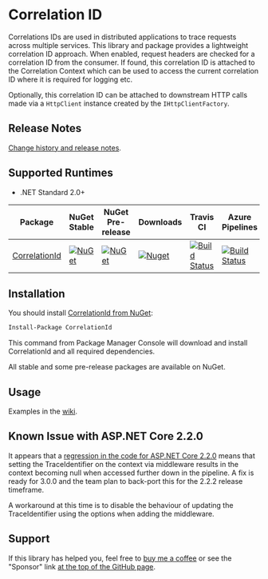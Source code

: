 # Correlation ID

Correlations IDs are used in distributed applications to trace requests across multiple services. This library and package provides a lightweight correlation ID approach. When enabled, request headers are checked for a correlation ID from the consumer. If found, this correlation ID is attached to the Correlation Context which can be used to access the current correlation ID where it is required for logging etc.

Optionally, this correlation ID can be attached to downstream HTTP calls made via a `HttpClient` instance created by the `IHttpClientFactory`.

## Release Notes

[Change history and release notes](https://stevejgordon.github.io/CorrelationId/releasenotes).

## Supported Runtimes
- .NET Standard 2.0+

| Package | NuGet Stable | NuGet Pre-release | Downloads | Travis CI | Azure Pipelines |
| ------- | ------------ | ----------------- | --------- | --------- | ----------------|
| [CorrelationId](https://www.nuget.org/packages/CorrelationId/) | [![NuGet](https://img.shields.io/nuget/v/CorrelationId.svg)](https://www.nuget.org/packages/CorrelationId) | [![NuGet](https://img.shields.io/nuget/vpre/CorrelationId.svg)](https://www.nuget.org/packages/CorrelationId) | [![Nuget](https://img.shields.io/nuget/dt/CorrelationId.svg)](https://www.nuget.org/packages/CorrelationId) | [![Build Status](https://travis-ci.org/stevejgordon/CorrelationId.svg?branch=master)](https://travis-ci.org/stevejgordon/CorrelationId) | [![Build Status](https://dev.azure.com/stevejgordon/CorrelationId/_apis/build/status/stevejgordon.CorrelationId?branchName=master)](https://dev.azure.com/stevejgordon/CorrelationId/_build/latest?definitionId=1&branchName=master) |

## Installation

You should install [CorrelationId from NuGet](https://www.nuget.org/packages/CorrelationId/):

```ps
Install-Package CorrelationId
```

This command from Package Manager Console will download and install CorrelationId and all required dependencies.

All stable and some pre-release packages are available on NuGet. 

## Usage

Examples in the [wiki](https://github.com/stevejgordon/CorrelationId/wiki).

## Known Issue with ASP.NET Core 2.2.0

It appears that a [regression in the code for ASP.NET Core 2.2.0](https://github.com/aspnet/AspNetCore/issues/5144) means that setting the TraceIdentifier on the context via middleware results in the context becoming null when accessed further down in the pipeline. A fix is ready for 3.0.0 and the team plan to back-port this for the 2.2.2 release timeframe.

A workaround at this time is to disable the behaviour of updating the TraceIdentifier using the options when adding the middleware.

## Support

If this library has helped you, feel free to [buy me a coffee](https://www.buymeacoffee.com/stevejgordon) or see the "Sponsor" link [at the top of the GitHub page](https://github.com/stevejgordon/CorrelationId).